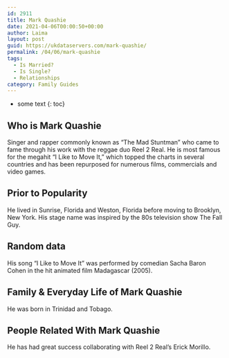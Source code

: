 ```yaml
---
id: 2911
title: Mark Quashie
date: 2021-04-06T00:00:50+00:00
author: Laima
layout: post
guid: https://ukdataservers.com/mark-quashie/
permalink: /04/06/mark-quashie
tags:
  - Is Married?
  - Is Single?
  - Relationships
category: Family Guides
---
```


* some text
{: toc}


## Who is Mark Quashie
                  
                  
                  
Singer and rapper commonly known as &#8220;The Mad Stuntman&#8221; who came to fame through his work with the reggae duo Reel 2 Real. He is most famous for the megahit &#8220;I Like to Move It,&#8221; which topped the charts in several countries and has been repurposed for numerous films, commercials and video games. 
                  
              
            
              
            
                
                
                
## Prior to Popularity
                  
                  
                  
He lived in Sunrise, Florida and Weston, Florida before moving to Brooklyn, New York. His stage name was inspired by the 80s television show The Fall Guy. 
                  
              
            
              
            
                
                
                
## Random data
                  
                  
                  
His song &#8220;I Like to Move It&#8221; was performed by comedian Sacha Baron Cohen in the hit animated film Madagascar (2005). 
                  
              
            
              
            
                
                
                
## Family & Everyday Life of Mark Quashie
                  
                  
                  
He was born in Trinidad and Tobago. 
                  
              
            
              
            
                
                
                
## People Related With Mark Quashie
                  
                  
                  
He has had great success collaborating with Reel 2 Real&#8217;s Erick Morillo.
                  
              
            
              
            
                
              
            
              
              
            
            
              
            
          
          
          